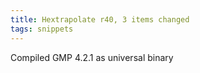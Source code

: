 ```yaml
---
title: Hextrapolate r40, 3 items changed
tags: snippets
---
```


Compiled GMP 4.2.1 as universal binary
